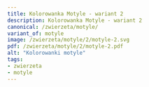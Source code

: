 ```yaml
---
title: Kolorowanka Motyle - wariant 2
description: Kolorowanka Motyle - wariant 2
canonical: /zwierzeta/motyle/
variant_of: motyle
image: /zwierzeta/motyle/2/motyle-2.svg
pdf: /zwierzeta/motyle/2/motyle-2.pdf
alt: "Kolorowanki motyle"
tags:
- zwierzeta
- motyle
---
```

